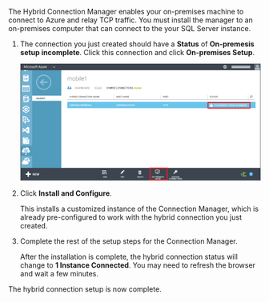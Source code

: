 
The Hybrid Connection Manager enables your on-premises machine to connect to Azure and relay TCP traffic. You must  install the manager to an on-premises computer that can connect to the your SQL Server instance.

1. The connection you just created should have a **Status** of **On-premesis setup incomplete**. Click this connection and click **On-premises Setup**.

    ![On-Premises Setup](./media/hybrid-connections-install-connection-manager/5-1.png)

2. Click **Install and Configure**.

    This installs a customized instance of the Connection Manager, which is already pre-configured to work with the hybrid connection you just created.

3. Complete the rest of the setup steps for the Connection Manager.

    After the installation is complete, the hybrid connection status will change to **1 Instance Connected**. You may need to refresh the browser and wait a few minutes. 


The hybrid connection setup is now complete.

